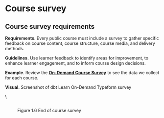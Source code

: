 # Course survey

## Course survey requirements

**Requirements**. Every public course must include a survey to gather specific feedback on course content, course structure, course media, and delivery methods.

**Guidelines.** Use learner feedback to identify areas for improvement, to enhance learner engagement, and to inform course design decisions.

**Example**. Review the [**On-Demand Course Survey**](https://dbtlearn.typeform.com/to/Xq27dSf4?typeform-source=towksj49ul2.typeform.com) to see the data we collect for each course.

**Visual.** Screenshot of dbt Learn On-Demand Typeform survey

\


<figure><img src="https://dbt-learn.gitbook.io/~gitbook/image?url=https%3A%2F%2F3986985921-files.gitbook.io%2F%7E%2Ffiles%2Fv0%2Fb%2Fgitbook-x-prod.appspot.com%2Fo%2Fspaces%252Fjsdlypj4aKeAMnimG89N%252Fuploads%252FgRK99jvr9nPxeHeIz5xr%252Ffieldbook-course-survey-2024-07.png%3Falt%3Dmedia%26token%3D5e3e65ef-06e2-40a1-b290-3b78949e97de&#x26;width=768&#x26;dpr=4&#x26;quality=100&#x26;sign=1732cfc&#x26;sv=1" alt=""><figcaption><p>Figure 1.6 End of course survey</p></figcaption></figure>
